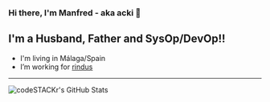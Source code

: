 ### Hi there, I'm Manfred - aka acki  👋

## I'm a Husband, Father and SysOp/DevOp!!

- I'm living in Málaga/Spain
- I’m working for [rindus][rindus]

[rindus]: https://rindus.es

---

<img align="left" alt="codeSTACKr's GitHub Stats" src="https://github-readme-stats.codestackr.vercel.app/api?username=manfred-ackermann&show_icons=true&hide_border=true" />

<!--
**manfred-ackermann/manfred-ackermann** is a ✨ _special_ ✨ repository because its `README.md` (this file) appears on your GitHub profile.

Here are some ideas to get you started:

- 🔭 I’m currently working on ...
- 🌱 I’m currently learning ...
- 👯 I’m looking to collaborate on ...
- 🤔 I’m looking for help with ...
- 💬 Ask me about ...
- 📫 How to reach me: ...
- 😄 Pronouns: ...
- ⚡ Fun fact: ...
-->
